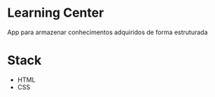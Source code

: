 # Learning Center
App para armazenar conhecimentos adquiridos de forma estruturada

# Stack
  - HTML
  - CSS